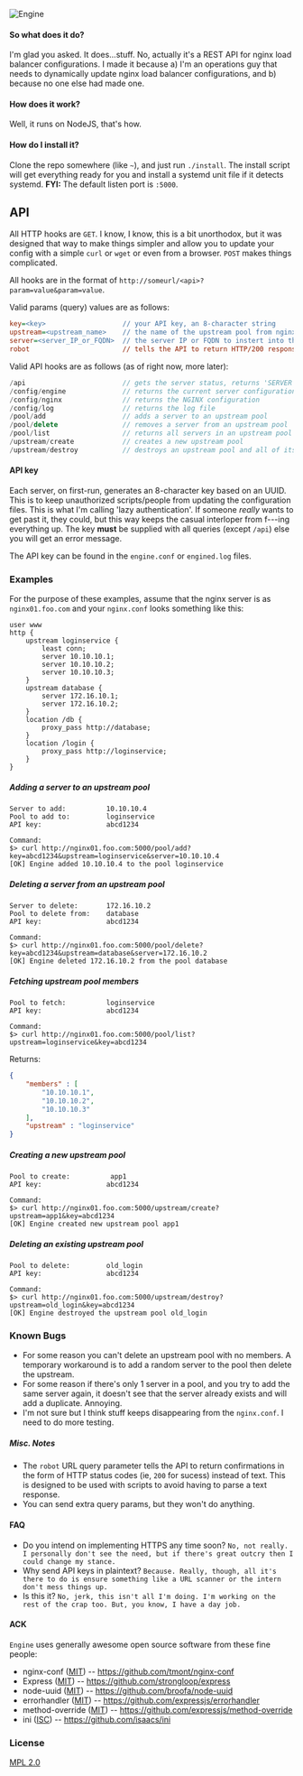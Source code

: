 ![Engine](https://www.dropbox.com/s/my2n9rreanqod67/ENGINE_LOGO.png)

#### So what does it do?
I'm glad you asked. It does...stuff. No, actually it's a REST API for nginx load balancer configurations. I made it because a) I'm an operations guy that needs to dynamically update nginx load balancer configurations, and b) because no one else had made one.

#### How does it work?
Well, it runs on NodeJS, that's how.

#### How do I install it?
Clone the repo somewhere (like `~`), and just run `./install`. The install script will get everything ready for you and install a systemd unit file if it detects systemd. **FYI:** The default listen port is `:5000`.


## API
All HTTP hooks are `GET`. I know, I know, this is a bit unorthodox, but it was designed that way to make things simpler and allow you to update your config with a simple `curl` or `wget` or even from a browser. `POST` makes things complicated.

All hooks are in the format of `http://someurl/<api>?param=value&param=value`.

Valid params (query) values are as follows:
```ini
key=<key>                   // your API key, an 8-character string
upstream=<upstream_name>    // the name of the upstream pool from nginx.conf
server=<server_IP_or_FQDN>  // the server IP or FQDN to instert into the pool
robot                       // tells the API to return HTTP/200 responses instead of text, useful for scripts
```

Valid API hooks are as follows (as of right now, more later):
```c++
/api                        // gets the server status, returns 'SERVER IS UP' or 200
/config/engine              // returns the current server configuration in JSON
/config/nginx               // returns the NGINX configuration
/config/log                 // returns the log file
/pool/add                   // adds a server to an upstream pool
/pool/delete                // removes a server from an upstream pool
/pool/list                  // returns all servers in an upstream pool as JSON
/upstream/create            // creates a new upstream pool
/upstream/destroy           // destroys an upstream pool and all of its children
```

#### API key
Each server, on first-run, generates an 8-character key based on an UUID. This is to keep unauthorized scripts/people from updating the configuration files. This is what I'm calling 'lazy authentication'. If someone *really* wants to get past it, they could, but this way keeps the casual interloper from f---ing everything up. The key **must** be supplied with all queries (except `/api`) else you will get an error message.

The API key can be found in the `engine.conf` or `engined.log` files.

### Examples
For the purpose of these examples, assume that the nginx server is as `nginx01.foo.com` and your `nginx.conf` looks something like this:
```Nginx
user www
http {
    upstream loginservice {
        least conn;
        server 10.10.10.1;
        server 10.10.10.2;
        server 10.10.10.3;
    }
    upstream database {
        server 172.16.10.1;
        server 172.16.10.2;
    }
    location /db {
        proxy_pass http://database;
    }
    location /login {
        proxy_pass http://loginservice;
    }
}
```

##### Adding a server to an upstream pool
```
Server to add:          10.10.10.4
Pool to add to:         loginservice
API key:                abcd1234

Command:
$> curl http://nginx01.foo.com:5000/pool/add?key=abcd1234&upstream=loginservice&server=10.10.10.4
[OK] Engine added 10.10.10.4 to the pool loginservice
```

##### Deleting a server from an upstream pool
```
Server to delete:       172.16.10.2
Pool to delete from:    database
API key:                abcd1234

Command:
$> curl http://nginx01.foo.com:5000/pool/delete?key=abcd1234&upstream=database&server=172.16.10.2
[OK] Engine deleted 172.16.10.2 from the pool database
```

##### Fetching upstream pool members
```
Pool to fetch:          loginservice
API key:                abcd1234

Command:
$> curl http://nginx01.foo.com:5000/pool/list?upstream=loginservice&key=abcd1234
```
Returns:
```JSON
{
    "members" : [
        "10.10.10.1",
        "10.10.10.2",
        "10.10.10.3"
    ],
    "upstream" : "loginservice"
}
```

##### Creating a new upstream pool
```
Pool to create:          app1
API key:                abcd1234

Command:
$> curl http://nginx01.foo.com:5000/upstream/create?upstream=app1&key=abcd1234
[OK] Engine created new upstream pool app1
```

##### Deleting an existing upstream pool
```
Pool to delete:         old_login
API key:                abcd1234

Command:
$> curl http://nginx01.foo.com:5000/upstream/destroy?upstream=old_login&key=abcd1234
[OK] Engine destroyed the upstream pool old_login
```

### Known Bugs
* For some reason you can't delete an upstream pool with no members. A temporary workaround is to add a random server to the pool then delete the upstream.
* For some reason if there's only 1 server in a pool, and you try to add the same server again, it doesn't see that the server already exists and will add a duplicate. Annoying.
* I'm not sure but I think stuff keeps disappearing from the `nginx.conf`. I need to do more testing.


##### Misc. Notes
* The `robot` URL query parameter tells the API to return confirmations in the form of HTTP status codes (ie, `200` for sucess) instead of text. This is designed to be used with scripts to avoid having to parse a text response.
* You can send extra query params, but they won't do anything.

#### FAQ
* Do you intend on implementing HTTPS any time soon?
`No, not really. I personally don't see the need, but if there's great outcry then I could change my stance.`
* Why send API keys in plaintext?
`Because. Really, though, all it's there to do is ensure something like a URL scanner or the intern don't mess things up.`
* Is this it?
`No, jerk, this isn't all I'm doing. I'm working on the rest of the crap too. But, you know, I have a day job.`

#### ACK
`Engine` uses generally awesome open source software from these fine people:
* nginx-conf ([MIT](http://choosealicense.com/licenses/mit/)) -- https://github.com/tmont/nginx-conf
* Express ([MIT](http://choosealicense.com/licenses/mit/)) -- https://github.com/strongloop/express
* node-uuid ([MIT](http://choosealicense.com/licenses/mit/)) -- https://github.com/broofa/node-uuid
* errorhandler ([MIT](http://choosealicense.com/licenses/mit/)) -- https://github.com/expressjs/errorhandler
* method-override ([MIT](http://choosealicense.com/licenses/mit/)) -- https://github.com/expressjs/method-override
* ini ([ISC](https://opensource.org/licenses/ISC)) -- https://github.com/isaacs/ini

### License

[MPL 2.0](http://choosealicense.com/licenses/mpl-2.0/)
